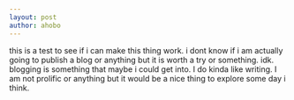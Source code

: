 ```yaml
---
layout: post
author: ahobo
---
```


this is a test to see if i can make this thing work. i dont know if i am actually going to publish a blog or anything but it is worth a try or something.
idk. blogging is something that maybe i could get into. I do kinda like writing. I am not prolific or anything but it would be a nice thing to 
explore some day i think.